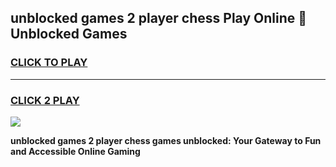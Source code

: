 
## unblocked games 2 player chess Play Online 👋 Unblocked Games
<h3>
<a href="https://premium.freeplayer.one?title=unblocked_games_2_player_chess&ref=19F">CLICK TO PLAY</a></h3>
<hr>

<h3>
<a href="https://premium.freeplayer.one?title=unblocked_games_2_player_chess&ref=19F">CLICK 2 PLAY</a>
  
</h3>

<a href="https://premium.freeplayer.one?title=unblocked_games_2_player_chess&ref=19F"><img src="https://clearcache.store/games.png"></a>


**unblocked games 2 player chess games unblocked: Your Gateway to Fun and Accessible Online Gaming**
